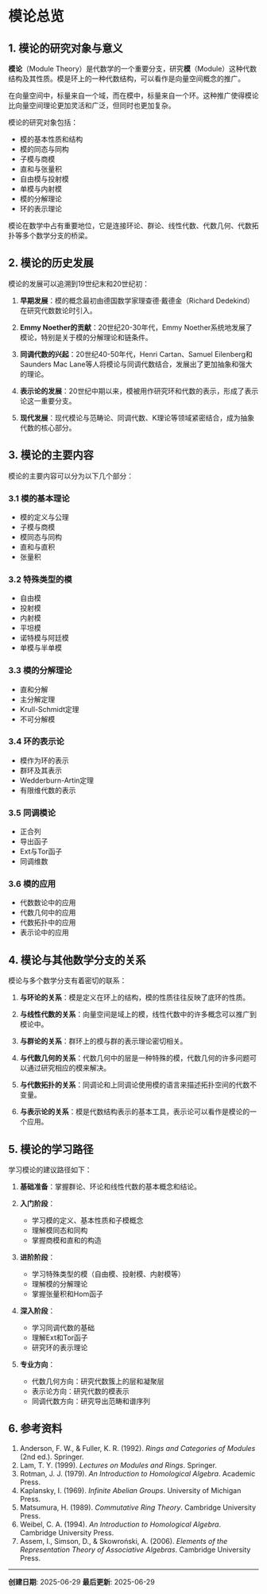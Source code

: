 # 模论总览

## 1. 模论的研究对象与意义

**模论**（Module Theory）是代数学的一个重要分支，研究**模**（Module）这种代数结构及其性质。模是环上的一种代数结构，可以看作是向量空间概念的推广。

在向量空间中，标量来自一个域，而在模中，标量来自一个环。这种推广使得模论比向量空间理论更加灵活和广泛，但同时也更加复杂。

模论的研究对象包括：

- 模的基本性质和结构
- 模的同态与同构
- 子模与商模
- 直和与张量积
- 自由模与投射模
- 单模与内射模
- 模的分解理论
- 环的表示理论

模论在数学中占有重要地位，它是连接环论、群论、线性代数、代数几何、代数拓扑等多个数学分支的桥梁。

## 2. 模论的历史发展

模论的发展可以追溯到19世纪末和20世纪初：

1. **早期发展**：模的概念最初由德国数学家理查德·戴德金（Richard Dedekind）在研究代数数论时引入。

2. **Emmy Noether的贡献**：20世纪20-30年代，Emmy Noether系统地发展了模论，特别是关于模的分解理论和链条件。

3. **同调代数的兴起**：20世纪40-50年代，Henri Cartan、Samuel Eilenberg和Saunders Mac Lane等人将模论与同调代数结合，发展出了更加抽象和强大的理论。

4. **表示论的发展**：20世纪中期以来，模被用作研究环和代数的表示，形成了表示论这一重要分支。

5. **现代发展**：现代模论与范畴论、同调代数、K理论等领域紧密结合，成为抽象代数的核心部分。

## 3. 模论的主要内容

模论的主要内容可以分为以下几个部分：

### 3.1 模的基本理论

- 模的定义与公理
- 子模与商模
- 模同态与同构
- 直和与直积
- 张量积

### 3.2 特殊类型的模

- 自由模
- 投射模
- 内射模
- 平坦模
- 诺特模与阿廷模
- 单模与半单模

### 3.3 模的分解理论

- 直和分解
- 主分解定理
- Krull-Schmidt定理
- 不可分解模

### 3.4 环的表示论

- 模作为环的表示
- 群环及其表示
- Wedderburn-Artin定理
- 有限维代数的表示

### 3.5 同调模论

- 正合列
- 导出函子
- Ext与Tor函子
- 同调维数

### 3.6 模的应用

- 代数数论中的应用
- 代数几何中的应用
- 代数拓扑中的应用
- 表示论中的应用

## 4. 模论与其他数学分支的关系

模论与多个数学分支有着密切的联系：

1. **与环论的关系**：模是定义在环上的结构，模的性质往往反映了底环的性质。

2. **与线性代数的关系**：向量空间是域上的模，线性代数中的许多概念可以推广到模论中。

3. **与群论的关系**：群环上的模与群的表示理论密切相关。

4. **与代数几何的关系**：代数几何中的层是一种特殊的模，代数几何的许多问题可以通过研究相应的模来解决。

5. **与代数拓扑的关系**：同调论和上同调论使用模的语言来描述拓扑空间的代数不变量。

6. **与表示论的关系**：模是代数结构表示的基本工具，表示论可以看作是模论的一个应用。

## 5. 模论的学习路径

学习模论的建议路径如下：

1. **基础准备**：掌握群论、环论和线性代数的基本概念和结论。

2. **入门阶段**：
   - 学习模的定义、基本性质和子模概念
   - 理解模同态和同构
   - 掌握商模和直和的构造

3. **进阶阶段**：
   - 学习特殊类型的模（自由模、投射模、内射模等）
   - 理解模的分解理论
   - 掌握张量积和Hom函子

4. **深入阶段**：
   - 学习同调代数的基础
   - 理解Ext和Tor函子
   - 研究环的表示理论

5. **专业方向**：
   - 代数几何方向：研究代数簇上的层和凝聚层
   - 表示论方向：研究代数的模表示
   - 同调代数方向：研究导出范畴和谱序列

## 6. 参考资料

1. Anderson, F. W., & Fuller, K. R. (1992). *Rings and Categories of Modules* (2nd ed.). Springer.
2. Lam, T. Y. (1999). *Lectures on Modules and Rings*. Springer.
3. Rotman, J. J. (1979). *An Introduction to Homological Algebra*. Academic Press.
4. Kaplansky, I. (1969). *Infinite Abelian Groups*. University of Michigan Press.
5. Matsumura, H. (1989). *Commutative Ring Theory*. Cambridge University Press.
6. Weibel, C. A. (1994). *An Introduction to Homological Algebra*. Cambridge University Press.
7. Assem, I., Simson, D., & Skowroński, A. (2006). *Elements of the Representation Theory of Associative Algebras*. Cambridge University Press.

---

**创建日期**: 2025-06-29
**最后更新**: 2025-06-29

